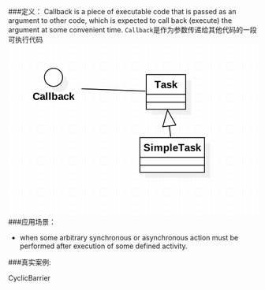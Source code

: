 ###定义：
Callback is a piece of executable code that is passed as an argument to other code, 
which is expected to call back (execute) the argument at some convenient time.
``Callback``是作为参数传递给其他代码的一段可执行代码
![](./uml.png)
###应用场景：
* when some arbitrary synchronous or asynchronous action must be performed after execution of some defined activity.

###真实案例:

CyclicBarrier